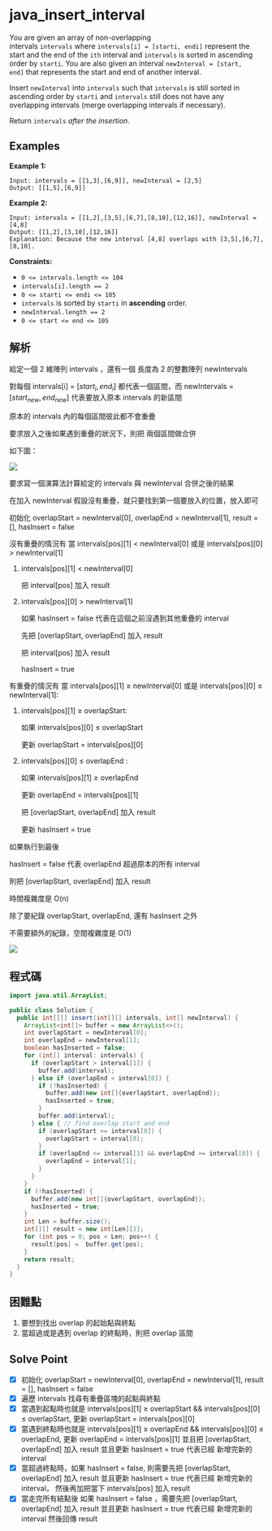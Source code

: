 # java_insert_interval

You are given an array of non-overlapping intervals `intervals` where `intervals[i] = [starti, endi]` represent the start and the end of the `ith` interval and `intervals` is sorted in ascending order by `starti`. You are also given an interval `newInterval = [start, end]` that represents the start and end of another interval.

Insert `newInterval` into `intervals` such that `intervals` is still sorted in ascending order by `starti` and `intervals` still does not have any overlapping intervals (merge overlapping intervals if necessary).

Return `intervals` *after the insertion*.

## Examples

**Example 1:**

```
Input: intervals = [[1,3],[6,9]], newInterval = [2,5]
Output: [[1,5],[6,9]]

```

**Example 2:**

```
Input: intervals = [[1,2],[3,5],[6,7],[8,10],[12,16]], newInterval = [4,8]
Output: [[1,2],[3,10],[12,16]]
Explanation: Because the new interval [4,8] overlaps with [3,5],[6,7],[8,10].

```

**Constraints:**

- `0 <= intervals.length <= 104`
- `intervals[i].length == 2`
- `0 <= starti <= endi <= 105`
- `intervals` is sorted by `starti` in **ascending** order.
- `newInterval.length == 2`
- `0 <= start <= end <= 105`

## 解析

給定一個 2 維陣列 intervals ，還有一個 長度為 2 的整數陣列 newIntervals

對每個 intervals[i] = [$start_i, end_i$] 都代表一個區間，而 newIntervals = [$start_{new}, end_{new}$] 代表要放入原本 intervals 的新區間

原本的 intervals 內的每個區間彼此都不會重疊

要求放入之後如果遇到重疊的狀況下，則把 兩個區間做合併

如下圖：

![](https://i.imgur.com/g70cxFL.png)

要求寫一個演算法計算給定的 intervals 與 newInterval 合併之後的結果

在加入 newInterval 假設沒有重疊，就只要找到第一個要放入的位置，放入即可

初始化 overlapStart = newInterval[0], overlapEnd = newInterval[1], result = [], hasInsert = false

沒有重疊的情況有 當 intervals[pos][1] < newInterval[0] 或是 intervals[pos][0] > newInterval[1]

  1. intervals[pos][1] < newInterval[0] 

      把 interval[pos] 加入 result

1. intervals[pos][0] > newInterval[1]

      如果 hasInsert = false 代表在這個之前沒遇到其他重疊的 interval

      先把 [overlapStart, overlapEnd] 加入 result

     把 interval[pos] 加入 result

     hasInsert = true

有重疊的情況有 當 intervals[pos][1] ≥ newInterval[0] 或是 intervals[pos][0] ≤ newInterval[1]:

1. intervals[pos][1] ≥ overlapStart:

     如果 intervals[pos][0] ≤ overlapStart 

     更新 overlapStart = intervals[pos][0]

1. intervals[pos][0] ≤ overlapEnd :

      如果 intervals[pos][1] ≥ overlapEnd

      更新 overlapEnd = intervals[pos][1]

      把 [overlapStart, overlapEnd] 加入 result

     更新 hasInsert = true

如果執行到最後

hasInsert = false 代表 overlapEnd 超過原本的所有 interval

則把 [overlapStart, overlapEnd] 加入 result

時間複雜度是 O(n)

除了要紀錄 overlapStart, overlapEnd, 還有 hasInsert 之外

不需要額外的紀錄，空間複雜度是 O(1)

![](https://i.imgur.com/fxroncW.png)

## 程式碼
```java
import java.util.ArrayList;

public class Solution {
  public int[][] insert(int[][] intervals, int[] newInterval) {
    ArrayList<int[]> buffer = new ArrayList<>();
    int overlapStart = newInterval[0];
    int overlapEnd = newInterval[1];
    boolean hasInserted = false;
    for (int[] interval: intervals) {
      if (overlapStart > interval[1]) {
        buffer.add(interval);
      } else if (overlapEnd < interval[0]) {
        if (!hasInserted) {
          buffer.add(new int[]{overlapStart, overlapEnd});
          hasInserted = true;
        }
        buffer.add(interval);
      } else { // find overlap start and end
        if (overlapStart >= interval[0]) {
          overlapStart = interval[0];
        }
        if (overlapEnd <= interval[1] && overlapEnd >= interval[0]) {
          overlapEnd = interval[1];
        }
      }
    }
    if (!hasInserted) {
      buffer.add(new int[]{overlapStart, overlapEnd});
      hasInserted = true;
    }
    int Len = buffer.size();
    int[][] result = new int[Len][2];
    for (int pos = 0; pos < Len; pos++) {
      result[pos] =  buffer.get(pos);
    }
    return result;
  }
}
```
## 困難點

1. 要想到找出 overlap 的起始點與終點
2. 當超過或是遇到 overlap 的終點時，則把 overlap 區間 

## Solve Point

- [x]  初始化 overlapStart = newInterval[0], overlapEnd = newInterval[1], result = [], hasInsert = false
- [x]  遍歷 intervals 找尋有重疊區塊的起點與終點
- [x]  當遇到起點時也就是 intervals[pos][1] ≥ overlapStart && intervals[pos][0] ≤ overlapStart, 更新 overlapStart = intervals[pos][0]
- [x]  當遇到終點時也就是 intervals[pos][1] ≥ overlapEnd && intervals[pos][0] ≤ overlapEnd, 更新 overlapEnd = intervals[pos][1] 並且把 [overlapStart, overlapEnd] 加入 result 並且更新 hasInsert = true 代表已經 新增完新的 interval
- [x]  當超過終點時，如果 hasInsert = false, 則需要先把 [overlapStart, overlapEnd] 加入 result 並且更新 hasInsert = true 代表已經 新增完新的 interval， 然後再加把當下 intervals[pos] 加入 result
- [x]  當走完所有結點後 如果 hasInsert = false ，需要先把 [overlapStart, overlapEnd] 加入 result 並且更新 hasInsert = true 代表已經 新增完新的 interval 然後回傳 result
